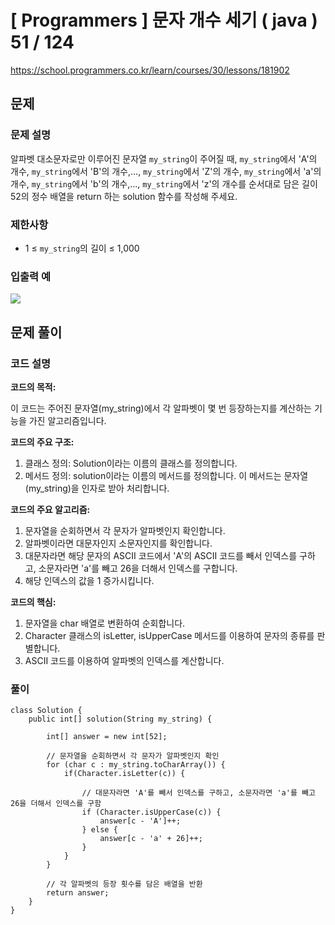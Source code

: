 # [ Programmers ] 문자 개수 세기 ( java ) 51 / 124
https://school.programmers.co.kr/learn/courses/30/lessons/181902

## 문제 
### 문제 설명
알파벳 대소문자로만 이루어진 문자열 `my_string`이 주어질 때, `my_string`에서 'A'의 개수, `my_string`에서 'B'의 개수,..., `my_string`에서 'Z'의 개수, `my_string`에서 'a'의 개수, `my_string`에서 'b'의 개수,..., `my_string`에서 'z'의 개수를 순서대로 담은 길이 52의 정수 배열을 return 하는 solution 함수를 작성해 주세요.

### 제한사항
- 1 ≤ `my_string`의 길이 ≤ 1,000

### 입출력 예
![](https://i.imgur.com/0pk9JHM.png)


## 문제 풀이
### 코드 설명
**코드의 목적:**

이 코드는 주어진 문자열(my_string)에서 각 알파벳이 몇 번 등장하는지를 계산하는 기능을 가진 알고리즘입니다.

**코드의 주요 구조:**

1. 클래스 정의: Solution이라는 이름의 클래스를 정의합니다.
2. 메서드 정의: solution이라는 이름의 메서드를 정의합니다. 이 메서드는 문자열(my_string)을 인자로 받아 처리합니다.

**코드의 주요 알고리즘:**

1. 문자열을 순회하면서 각 문자가 알파벳인지 확인합니다.
2. 알파벳이라면 대문자인지 소문자인지를 확인합니다.
3. 대문자라면 해당 문자의 ASCII 코드에서 'A'의 ASCII 코드를 빼서 인덱스를 구하고, 소문자라면 'a'를 빼고 26을 더해서 인덱스를 구합니다.
4. 해당 인덱스의 값을 1 증가시킵니다.

**코드의 핵심:**

1. 문자열을 char 배열로 변환하여 순회합니다.
2. Character 클래스의 isLetter, isUpperCase 메서드를 이용하여 문자의 종류를 판별합니다.
3. ASCII 코드를 이용하여 알파벳의 인덱스를 계산합니다.

### 풀이
```
class Solution {
    public int[] solution(String my_string) {
        
        int[] answer = new int[52];
        
        // 문자열을 순회하면서 각 문자가 알파벳인지 확인
        for (char c : my_string.toCharArray()) {
            if(Character.isLetter(c)) {
                
                // 대문자라면 'A'를 빼서 인덱스를 구하고, 소문자라면 'a'를 빼고 26을 더해서 인덱스를 구함
                if (Character.isUpperCase(c)) {
                    answer[c - 'A']++;    
                } else {
                    answer[c - 'a' + 26]++;
                }
            }
        }
        
        // 각 알파벳의 등장 횟수를 담은 배열을 반환
        return answer;
    }
}
```

